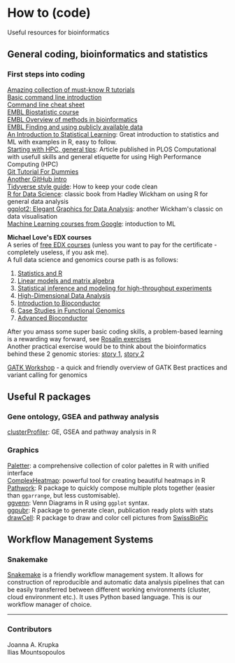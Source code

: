 # How to (code)  
Useful resources for bioinformatics  

## General coding, bioinformatics and statistics  

### First steps into coding  
[Amazing collection of must-know R tutorials](https://posit.cloud/learn/recipes)  
[Basic command line introduction](https://swcarpentry.github.io/shell-novice/)   
[Command line cheat sheet](https://adibro.github.io/Data-Science-Resources/Cheat-Sheets/CL-Git/Command-Line_Cheat-Sheet.pdf)  
[EMBL Biostatistic course](https://www.ebi.ac.uk/training/online/courses/biostatistics-introduction/)  
[EMBL Overview of methods in bioinformatics](https://www.ebi.ac.uk/training/online/courses/methods-in-bioinformatics/#vf-tabs__section--overview)  
[EMBL Finding and using publicly available data](https://www.ebi.ac.uk/training/online/courses/finding-using-public-data/#vf-tabs__section--overview)    
[An Introduction to Statistical Learning](https://www.statlearning.com): Great introduction to statistics and ML with examples in R, easy to follow.  
[Starting with HPC, general tips](https://journals.plos.org/ploscompbiol/article?id=10.1371/journal.pcbi.1009207): Article published in PLOS Computational with usefull skills and general etiquette for using High Performance Computing (HPC)  
[Git Tutorial For Dummies](https://www.youtube.com/watch?v=mJ-qvsxPHpY)  
[Another GitHub intro](https://product.hubspot.com/blog/git-and-github-tutorial-for-beginners)  
[Tidyverse style guide](https://style.tidyverse.org/): How to keep your code clean   
[R for Data Science](https://r4ds.hadley.nz/): classic book from Hadley Wickham on using R for general data analysis   
[ggplot2: Elegant Graphics for Data Analysis](https://ggplot2-book.org): another Wickham's classic on data visualisation   
[Machine Learning courses from Google](https://developers.google.com/machine-learning): intoduction to ML    

**Michael Love's EDX courses**  
A series of [free EDX courses](https://www.edx.org/es/bio/michael-love) (unless you want to pay for the certificate - completely useless, if you ask me).  
A full data science and genomics course path is as follows:  
1. [Statistics and R](https://www.edx.org/learn/r-programming/harvard-university-statistics-and-r)
2. [Linear models and matrix algebra](https://www.edx.org/learn/linear-algebra/harvard-university-introduction-to-linear-models-and-matrix-algebra)
3. [Statistical inference and modeling for high-throughput experiments](https://www.edx.org/learn/statistics/harvard-university-statistical-inference-and-modeling-for-high-throughput-experiments)
4. [High-Dimensional Data Analysis](https://www.edx.org/learn/data-analysis/harvard-university-high-dimensional-data-analysis)
5. [Introduction to Bioconductor](https://www.edx.org/learn/data-science/harvard-university-introduction-to-bioconductor)
6. [Case Studies in Functional Genomics](https://www.edx.org/learn/data-analysis/harvard-university-case-studies-in-functional-genomics)
7. [Advanced Bioconductor](https://www.edx.org/learn/data-analysis/harvard-university-advanced-bioconductor)

After you amass some super basic coding skills, a problem-based learning is a rewarding way forward, see [Rosalin exercises](https://rosalind.info/problems/list-view/)  
Another practical exercise would be to think about the bioinformatics behind these 2 genomic stories: [story 1](https://pubpeer.com/publications/E61AC72AE0402C6A62A84E36ED2AEA#17), [story 2](https://pubpeer.com/publications/64D40E5556E39B682E80028226D756#17)

[GATK Workshop](https://www.youtube.com/watch?v=sM9cQPWwvn4&list=PLjiXAZO27elDHGlQwfd06r7coiFtpPkvI) - a quick and friendly overview of GATK Best practices and variant calling for genomics   

## Useful R packages  

### Gene ontology, GSEA and pathway analysis 
[clusterProfiler](https://bioconductor.org/packages/release/bioc/html/clusterProfiler.html): GE, GSEA and pathway analysis in R  

### Graphics
[Paletter](https://github.com/EmilHvitfeldt/paletteer): a comprehensive collection of color palettes in R with unified interface  
[ComplexHeatmap](https://www.bioconductor.org/packages/release/bioc/html/ComplexHeatmap.html): powerful tool for creating beautiful heatmaps in R  
[Pathwork](https://patchwork.data-imaginist.com): R package to quickly compose multiple plots together (easier than `ggarrange`, but less customisable).   
[ggvenn](https://github.com/yanlinlin82/ggvenn): Venn Diagrams in R using `ggplot` syntax.  
[ggpubr](http://www.sthda.com/english/articles/24-ggpubr-publication-ready-plots/): R package to generate clean, publication ready plots with stats  
[drawCell](https://github.com/svalvaro/drawCell): R package to draw and color cell pictures from [SwissBioPic](https://www.swissbiopics.org)  

## Workflow Management Systems

### Snakemake  
[Snakemake](https://snakemake.readthedocs.io/en/stable/) is a friendly workflow management system. 
It allows for construction of reproducible and automatic data analysis pipelines that can be easily
transferred between different working environments (cluster, cloud environment etc.). It uses Python 
based language. This is our workflow manager of choice. 

------

### Contributors 
Joanna A. Krupka  
Ilias Mountsopoulos
